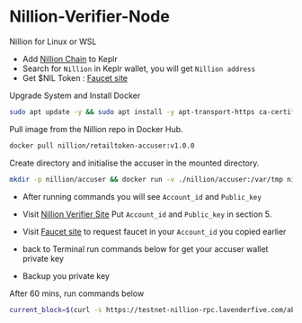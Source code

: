 # Nillion-Verifier-Node
Nillion for Linux or WSL

- Add [Nillion Chain](https://chains.keplr.app/) to Keplr
- Search for `Nillion` in Keplr wallet, you will get `Nillion address`
- Get $NIL Token : [Faucet site](https://faucet.testnet.nillion.com/)


Upgrade System and Install Docker
```bash
sudo apt update -y && sudo apt install -y apt-transport-https ca-certificates curl software-properties-common && sudo curl -fsSL https://download.docker.com/linux/ubuntu/gpg | sudo gpg --dearmor -o /usr/share/keyrings/docker-archive-keyring.gpg && echo "deb [arch=$(dpkg --print-architecture) signed-by=/usr/share/keyrings/docker-archive-keyring.gpg] https://download.docker.com/linux/ubuntu $(lsb_release -cs) stable" | sudo tee /etc/apt/sources.list.d/docker.list > /dev/null && sudo apt update -y && apt-cache policy docker-ce && sudo apt install -y docker-ce && sudo usermod -aG docker ${USER} && su - ${USER} -c "groups" && docker --version
```

Pull image from the Nillion repo in Docker Hub.
```bash
docker pull nillion/retailtoken-accuser:v1.0.0
```

Create directory and initialise the accuser in the mounted directory.
```bash
mkdir -p nillion/accuser && docker run -v ./nillion/accuser:/var/tmp nillion/retailtoken-accuser:v1.0.0 initialise
```

- After running commands you will see `Account_id` and `Public_key`

- Visit [Nillion Verifier Site](https://verifier.nillion.com/verifier) Put `Account_id` and `Public_key` in section 5.

- Visit [Faucet site](https://faucet.testnet.nillion.com/) to request faucet in your `Account_id` you copied earlier

- back to Terminal run commands below for get your accuser wallet private key

- Backup you private key

After 60 mins, run commands below
```bash
current_block=$(curl -s https://testnet-nillion-rpc.lavenderfive.com/abci_info | jq -r '.result.response.last_block_height'); block_start=$((current_block - 5)); docker run -v $(pwd)/nillion/accuser:/var/tmp nillion/retailtoken-accuser:latest accuse --rpc-endpoint "http://65.109.222.111:26657" --block-start $block_start
```
